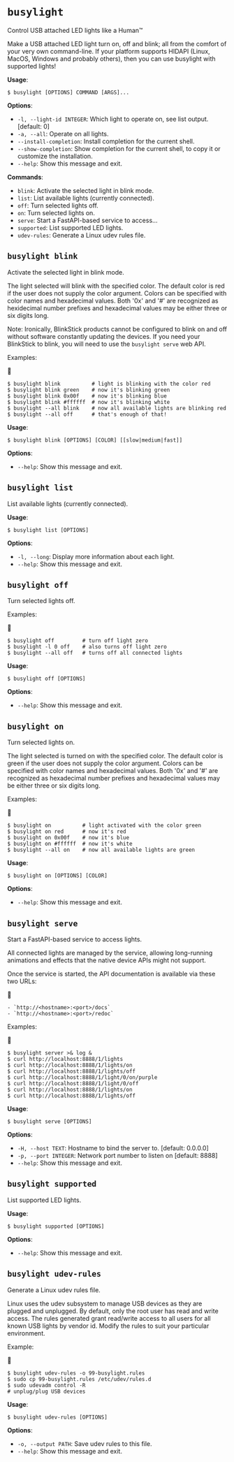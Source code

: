 # `busylight`

Control USB attached LED lights like a Human™

Make a USB attached LED light turn on, off and blink; all from the
comfort of your very own command-line. If your platform supports
HIDAPI (Linux, MacOS, Windows and probably others), then you can use
busylight with supported lights!

**Usage**:

```console
$ busylight [OPTIONS] COMMAND [ARGS]...
```

**Options**:

* `-l, --light-id INTEGER`: Which light to operate on, see list output.  [default: 0]
* `-a, --all`: Operate on all lights.
* `--install-completion`: Install completion for the current shell.
* `--show-completion`: Show completion for the current shell, to copy it or customize the installation.
* `--help`: Show this message and exit.

**Commands**:

* `blink`: Activate the selected light in blink mode.
* `list`: List available lights (currently connected).
* `off`: Turn selected lights off.
* `on`: Turn selected lights on.
* `serve`: Start a FastAPI-based service to access...
* `supported`: List supported LED lights.
* `udev-rules`: Generate a Linux udev rules file.

## `busylight blink`

Activate the selected light in blink mode.

The light selected will blink with the specified color. The default
color is red if the user does not supply the color argument. Colors
can be specified with color names and hexadecimal values. Both '0x'
and '#' are recognized as hexidecimal number prefixes and
hexadecimal values may be either three or six digits long.

Note: Ironically, BlinkStick products cannot be configured to blink
      on and off without software constantly updating the
      devices. If you need your BlinkStick to blink, you will need
      to use the `busylight serve` web API.

Examples:


```
$ busylight blink          # light is blinking with the color red
$ busylight blink green    # now it's blinking green
$ busylight blink 0x00f    # now it's blinking blue
$ busylight blink #ffffff  # now it's blinking white
$ busylight --all blink    # now all available lights are blinking red
$ busylight --all off      # that's enough of that!
```

**Usage**:

```console
$ busylight blink [OPTIONS] [COLOR] [[slow|medium|fast]]
```

**Options**:

* `--help`: Show this message and exit.

## `busylight list`

List available lights (currently connected).
    

**Usage**:

```console
$ busylight list [OPTIONS]
```

**Options**:

* `-l, --long`: Display more information about each light.
* `--help`: Show this message and exit.

## `busylight off`

Turn selected lights off.

Examples:


```
$ busylight off         # turn off light zero
$ busylight -l 0 off    # also turns off light zero
$ busylight --all off   # turns off all connected lights
```

**Usage**:

```console
$ busylight off [OPTIONS]
```

**Options**:

* `--help`: Show this message and exit.

## `busylight on`

Turn selected lights on.

The light selected is turned on with the specified color. The
default color is green if the user does not supply the color
argument. Colors can be specified with color names and hexadecimal
values. Both '0x' and '#' are recognized as hexadecimal number
prefixes and hexadecimal values may be either three or six digits
long.

Examples:


```
$ busylight on          # light activated with the color green
$ busylight on red      # now it's red
$ busylight on 0x00f    # now it's blue
$ busylight on #ffffff  # now it's white
$ busylight --all on    # now all available lights are green
```

**Usage**:

```console
$ busylight on [OPTIONS] [COLOR]
```

**Options**:

* `--help`: Show this message and exit.

## `busylight serve`

Start a FastAPI-based service to access lights.

All connected lights are managed by the service, allowing
long-running animations and effects that the native device APIs
might not support.

Once the service is started, the API documentation is available
via these two URLs:


```
- `http://<hostname>:<port>/docs`
- `http://<hostname>:<port>/redoc`
```

Examples:


```
$ busylight server >& log &
$ curl http://localhost:8888/1/lights
$ curl http://localhost:8888/1/lights/on
$ curl http://localhost:8888/1/lights/off
$ curl http://localhost:8888/1/light/0/on/purple
$ curl http://localhost:8888/1/light/0/off
$ curl http://localhost:8888/1/lights/on
$ curl http://localhost:8888/1/lights/off
```

**Usage**:

```console
$ busylight serve [OPTIONS]
```

**Options**:

* `-H, --host TEXT`: Hostname to bind the server to.  [default: 0.0.0.0]
* `-p, --port INTEGER`: Network port number to listen on  [default: 8888]
* `--help`: Show this message and exit.

## `busylight supported`

List supported LED lights.
    

**Usage**:

```console
$ busylight supported [OPTIONS]
```

**Options**:

* `--help`: Show this message and exit.

## `busylight udev-rules`

Generate a Linux udev rules file.

Linux uses the udev subsystem to manage USB devices as they are
plugged and unplugged. By default, only the root user has read and
write access. The rules generated grant read/write access to all users
for all known USB lights by vendor id. Modify the rules to suit your
particular environment.

Example:


```
$ busylight udev-rules -o 99-busylight.rules
$ sudo cp 99-busylight.rules /etc/udev/rules.d
$ sudo udevadm control -R
# unplug/plug USB devices
```

**Usage**:

```console
$ busylight udev-rules [OPTIONS]
```

**Options**:

* `-o, --output PATH`: Save udev rules to this file.
* `--help`: Show this message and exit.
